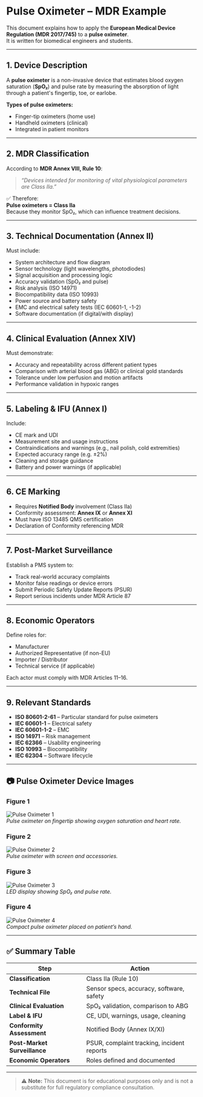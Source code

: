 # Pulse Oximeter – MDR Example

This document explains how to apply the **European Medical Device Regulation (MDR 2017/745)** to a **pulse oximeter**.  
It is written for biomedical engineers and students.

---

## 1. Device Description

A **pulse oximeter** is a non-invasive device that estimates blood oxygen saturation (**SpO₂**) and pulse rate by measuring the absorption of light through a patient's fingertip, toe, or earlobe.

**Types of pulse oximeters:**
- Finger-tip oximeters (home use)
- Handheld oximeters (clinical)
- Integrated in patient monitors

---

## 2. MDR Classification

According to **MDR Annex VIII, Rule 10**:

> *“Devices intended for monitoring of vital physiological parameters are Class IIa.”*

✅ Therefore:  
**Pulse oximeters = Class IIa**  
Because they monitor SpO₂, which can influence treatment decisions.

---

## 3. Technical Documentation (Annex II)

Must include:

- System architecture and flow diagram  
- Sensor technology (light wavelengths, photodiodes)  
- Signal acquisition and processing logic  
- Accuracy validation (SpO₂ and pulse)  
- Risk analysis (ISO 14971)  
- Biocompatibility data (ISO 10993)  
- Power source and battery safety  
- EMC and electrical safety tests (IEC 60601-1, -1-2)  
- Software documentation (if digital/with display)

---

## 4. Clinical Evaluation (Annex XIV)

Must demonstrate:

- Accuracy and repeatability across different patient types  
- Comparison with arterial blood gas (ABG) or clinical gold standards  
- Tolerance under low perfusion and motion artifacts  
- Performance validation in hypoxic ranges

---

## 5. Labeling & IFU (Annex I)

Include:

- CE mark and UDI  
- Measurement site and usage instructions  
- Contraindications and warnings (e.g., nail polish, cold extremities)  
- Expected accuracy range (e.g. ±2%)  
- Cleaning and storage guidance  
- Battery and power warnings (if applicable)

---

## 6. CE Marking

- Requires **Notified Body** involvement (Class IIa)  
- Conformity assessment: **Annex IX** or **Annex XI**  
- Must have ISO 13485 QMS certification  
- Declaration of Conformity referencing MDR

---

## 7. Post-Market Surveillance

Establish a PMS system to:

- Track real-world accuracy complaints  
- Monitor false readings or device errors  
- Submit Periodic Safety Update Reports (PSUR)  
- Report serious incidents under MDR Article 87

---

## 8. Economic Operators

Define roles for:

- Manufacturer  
- Authorized Representative (if non-EU)  
- Importer / Distributor  
- Technical service (if applicable)  

Each actor must comply with MDR Articles 11–16.

---

## 9. Relevant Standards

- **ISO 80601-2-61** – Particular standard for pulse oximeters  
- **IEC 60601-1** – Electrical safety  
- **IEC 60601-1-2** – EMC  
- **ISO 14971** – Risk management  
- **IEC 62366** – Usability engineering  
- **ISO 10993** – Biocompatibility  
- **IEC 62304** – Software lifecycle

---

## 📷 Pulse Oximeter Device Images

### Figure 1
![Pulse Oximeter 1](../assets/images/pulse_oximeter/pulse_oximeter_fingertip_display.jpg)  
*Pulse oximeter on fingertip showing oxygen saturation and heart rate.*

### Figure 2
![Pulse Oximeter 2](../assets/images/pulse_oximeter/pulse_oximeter_patient_monitor_view.jpg)  
*Pulse oximeter with screen and accessories.*

### Figure 3
![Pulse Oximeter 3](../assets/images/pulse_oximeter/pulse_oximeter_led_screen_reading.jpg)  
*LED display showing SpO₂ and pulse rate.*

### Figure 4
![Pulse Oximeter 4](../assets/images/pulse_oximeter/pulse_oximeter_on_hand.jpg)  
*Compact pulse oximeter placed on patient’s hand.*


---

## ✅ Summary Table

| Step                     | Action                                      |
|--------------------------|---------------------------------------------|
| **Classification**        | Class IIa (Rule 10)                         |
| **Technical File**        | Sensor specs, accuracy, software, safety    |
| **Clinical Evaluation**   | SpO₂ validation, comparison to ABG          |
| **Label & IFU**           | CE, UDI, warnings, usage, cleaning          |
| **Conformity Assessment** | Notified Body (Annex IX/XI)                 |
| **Post-Market Surveillance** | PSUR, complaint tracking, incident reports  |
| **Economic Operators**    | Roles defined and documented                |

---

> ⚠ **Note:** This document is for educational purposes only and is not a substitute for full regulatory compliance consultation.

